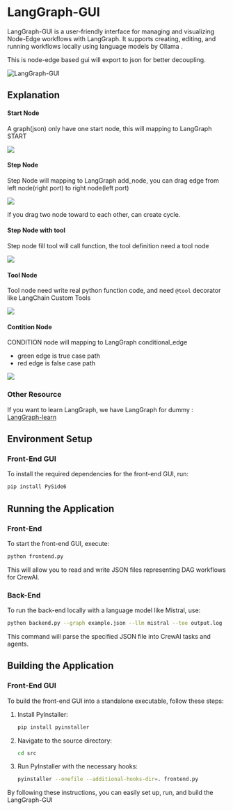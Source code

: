 # LangGraph-GUI

LangGraph-GUI is a user-friendly interface for managing and visualizing Node-Edge workflows with LangGraph. It supports creating, editing, and running workflows locally using language models by Ollama .

This is node-edge based gui will export to json for better decoupling.

![LangGraph-GUI](cover.webp)


## Explanation

#### Start Node
A graph(json) only have one start node, this will mapping to LangGraph START

![](start.webp)

#### Step Node
Step Node will mapping to LangGraph add_node, you can drag edge from left node(right port) to right node(left port)

![](step.webp)

if you drag two node toward to each other, can create cycle.

#### Step Node with tool
Step node fill tool will call function, the tool definition need a tool node

![](use_tool.webp)

#### Tool Node
Tool node need write real python function code, and need `@tool` decorator like LangChain Custom Tools

![](tool.webp)

#### Contition Node
CONDITION node will mapping to LangGraph conditional_edge

* green edge is true case path
* red edge is false case path

![](condition.webp)

### Other Resource
If you want to learn LangGraph, we have LangGraph for dummy : [LangGraph-learn](https://github.com/LangGraph-GUI/LangGraph-learn)


## Environment Setup

### Front-End GUI

To install the required dependencies for the front-end GUI, run:
```bash
pip install PySide6
```

## Running the Application

### Front-End

To start the front-end GUI, execute:
```bash
python frontend.py
```
This will allow you to read and write JSON files representing DAG workflows for CrewAI.

### Back-End

To run the back-end locally with a language model like Mistral, use:
```bash
python backend.py --graph example.json --llm mistral --tee output.log
```
This command will parse the specified JSON file into CrewAI tasks and agents.

## Building the Application

### Front-End GUI

To build the front-end GUI into a standalone executable, follow these steps:

1. Install PyInstaller:
    ```bash
    pip install pyinstaller
    ```

2. Navigate to the source directory:
    ```bash
    cd src
    ```

3. Run PyInstaller with the necessary hooks:
    ```bash
    pyinstaller --onefile --additional-hooks-dir=. frontend.py
    ```

By following these instructions, you can easily set up, run, and build the LangGraph-GUI 
